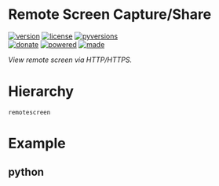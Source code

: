 # Remote Screen Capture/Share

<badges>[![version](https://img.shields.io/pypi/v/remotescreen.svg)](https://pypi.org/project/remotescreen/)
[![license](https://img.shields.io/pypi/l/remotescreen.svg)](https://pypi.org/project/remotescreen/)
[![pyversions](https://img.shields.io/pypi/pyversions/remotescreen.svg)](https://pypi.org/project/remotescreen/)  
[![donate](https://img.shields.io/badge/Donate-Paypal-0070ba.svg)](https://paypal.me/foxe6)
[![powered](https://img.shields.io/badge/Powered%20by-UTF8-red.svg)](https://paypal.me/foxe6)
[![made](https://img.shields.io/badge/Made%20with-PyCharm-red.svg)](https://paypal.me/foxe6)
</badges>

<i>View remote screen via HTTP/HTTPS.</i>

# Hierarchy

```
remotescreen
```

# Example

## python
```python

```
